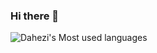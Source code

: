 ### Hi there 👋

![Dahezi's Most used languages](https://github-readme-stats.vercel.app/api/top-langs?username=DAHEZI12138&show_icons=true&count_private=true&theme=gotham)

<!--
**DAHEZI12138/DAHEZI12138** is a ✨ _special_ ✨ repository because its `README.md` (this file) appears on your GitHub profile.

Here are some ideas to get you started:

- 🔭 I’m currently working on ...
- 🌱 I’m currently learning ...
- 👯 I’m looking to collaborate on ...
- 🤔 I’m looking for help with ...
- 💬 Ask me about ...
- 📫 How to reach me: ...
- 😄 Pronouns: ...
- ⚡ Fun fact: ...
-->
